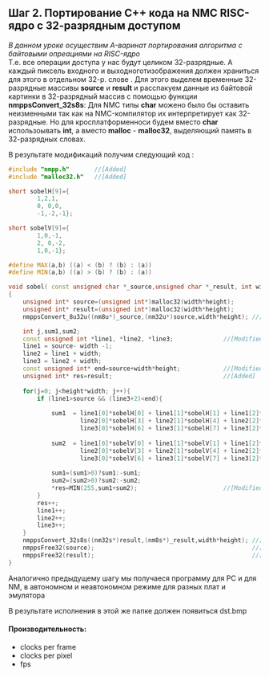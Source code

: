 ﻿## Шаг 2. Портирование С++ кода на NMC RISC-ядро с 32-разрядным доступом

*В данном уроке осуществим A-варинат портирования алгоритма с байтовыми опреациями на RISC-ядро*  
Т.е. все операции доступа у нас будут целиком 32-разрядные. А каждый пиксель входного и выходноготизображения  должен храниться для этого в  отдельном 32-р. слове . 
Для этого выделем временные 32-разрядные массивы **source** и **result**
и расспакуем данные из байтовой картинки в 32-разрядный массив с помощью функции **nmppsConvert_32s8s**: 
Для NMC типы **char** можено было бы оставить неизменными так как на NMC-компилятор их интерпретирует как 32-разрядные. Но для кросплатформенноси будем вместо **char** использоывать **int**, а вместо **malloc** - **malloc32**, выделяющий память в 32-разрядных словах.


В результате модификаций получим следующий код : 

```cpp
#include "nmpp.h"		//[Added]
#include "malloc32.h"	//[Added]

short sobelH[9]={
		1,2,1,
		0, 0,0,
		-1,-2,-1};

short sobelV[9]={
		1,0,-1,
		2, 0,-2,
		1,0,-1};

#define MAX(a,b) ((a) < (b) ? (b) : (a))
#define MIN(a,b) ((a) > (b) ? (b) : (a))

void sobel( const unsigned char *_source,unsigned char *_result, int width, int height)
{
	unsigned int* source=(unsigned int*)malloc32(width*height);				//[Added] Allocate 32-bit buffer
	unsigned int* result=(unsigned int*)malloc32(width*height);				//[Added] Allocate 32-bit buffer
	nmppsConvert_8u32u((nm8u*)_source,(nm32u*)source,width*height);	//[Added] Convert 8-bit char elements to 32-bit int elements

	int j,sum1,sum2;
	const unsigned int *line1, *line2, *line3;				//[Modified]
	line1 = source- width -1;
	line2 = line1 + width;
	line3 = line2 + width;
	const unsigned int* end=source+width*height;			//[Modified]
	unsigned int* res=result;								//[Added]
	
	for(j=0; j<height*width; j++){
		if (line1>source && (line3+2)<end){
		
			sum1  = line1[0]*sobelH[0] + line1[1]*sobelH[1] + line1[2]*sobelH[2] +
					line2[0]*sobelH[3] + line2[1]*sobelH[4] + line2[2]*sobelH[5] + 
					line3[0]*sobelH[6] + line3[1]*sobelH[7] + line3[2]*sobelH[8] ;
			
			sum2  = line1[0]*sobelV[0] + line1[1]*sobelV[1] + line1[2]*sobelV[2] +
					line2[0]*sobelV[3] + line2[1]*sobelV[4] + line2[2]*sobelV[5] + 
					line3[0]*sobelV[6] + line3[1]*sobelV[7] + line3[2]*sobelV[8] ;
			
			sum1=(sum1>0)?sum1:-sum1;
			sum2=(sum2>0)?sum2:-sum2;
			*res=MIN(255,sum1+sum2);						//[Modified]
		}
		res++;
		line1++;
        line2++;
        line3++;
	}
	nmppsConvert_32s8s((nm32s*)result,(nm8s*)_result,width*height);	//[Added] Convert 32-bit int to 8-bit char elements
	nmppsFree32(source);											//[Added]
	nmppsFree32(result);											//[Added]
}
```

Аналогично предыдущему шагу мы получаеся программу для PC и для NM, в автономном и неавтономном режиме для разных плат и эмулятора 


В результате исполнения в этой же папке должен появиться dst.bmp

#### Производительность: 
-  clocks per frame 
- clocks per pixel
-  fps
